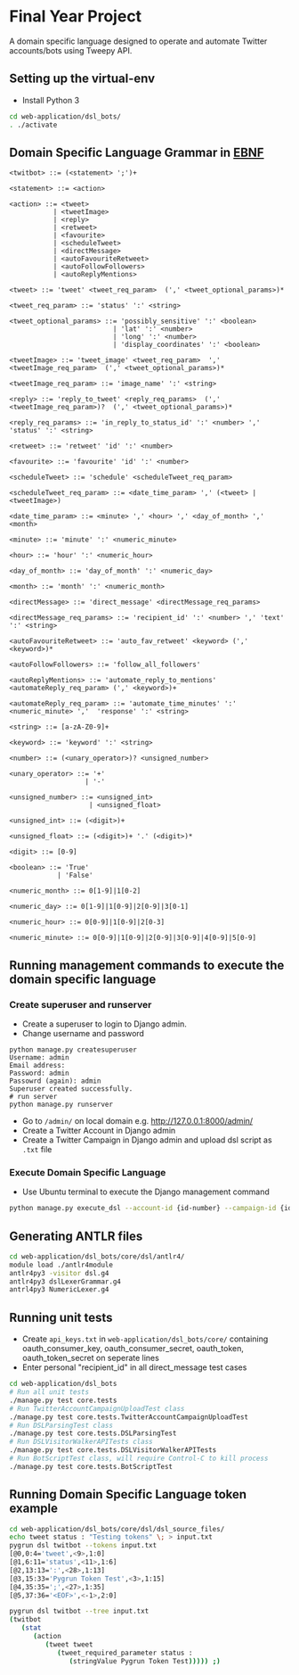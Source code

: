 # Final Year Project
A domain specific language designed to operate and automate Twitter accounts/bots using Tweepy API.
## Setting up the virtual-env
- Install Python 3
```bash
cd web-application/dsl_bots/
. ./activate
```
## Domain Specific Language Grammar in [EBNF](https://en.wikipedia.org/wiki/Extended_Backus%E2%80%93Naur_form)
```
<twitbot> ::= (<statement> ';')+ 

<statement> ::= <action> 

<action> ::= <tweet> 
           | <tweetImage> 
           | <reply> 
           | <retweet> 
           | <favourite> 
           | <scheduleTweet> 
           | <directMessage> 
           | <autoFavouriteRetweet> 
           | <autoFollowFollowers> 
           | <autoReplyMentions>

<tweet> ::= 'tweet' <tweet_req_param>  (',' <tweet_optional_params>)*

<tweet_req_param> ::= 'status' ':' <string>

<tweet_optional_params> ::= 'possibly_sensitive' ':' <boolean> 
                          | 'lat' ':' <number> 
                          | 'long' ':' <number> 
                          | 'display_coordinates' ':' <boolean>

<tweetImage> ::= 'tweet_image' <tweet_req_param>  ',' <tweetImage_req_param>  (',' <tweet_optional_params>)*

<tweetImage_req_param> ::= 'image_name' ':' <string>

<reply> ::= 'reply_to_tweet' <reply_req_params>  (',' <tweetImage_req_param>)?  (',' <tweet_optional_params>)*

<reply_req_params> ::= 'in_reply_to_status_id' ':' <number> ','  'status' ':' <string>

<retweet> ::= 'retweet' 'id' ':' <number>

<favourite> ::= 'favourite' 'id' ':' <number>

<scheduleTweet> ::= 'schedule' <scheduleTweet_req_param>

<scheduleTweet_req_param> ::= <date_time_param> ',' (<tweet> | <tweetImage>)

<date_time_param> ::= <minute> ',' <hour> ',' <day_of_month> ',' <month>

<minute> ::= 'minute' ':' <numeric_minute>

<hour> ::= 'hour' ':' <numeric_hour>

<day_of_month> ::= 'day_of_month' ':' <numeric_day>

<month> ::= 'month' ':' <numeric_month>

<directMessage> ::= 'direct_message' <directMessage_req_params>

<directMessage_req_params> ::= 'recipient_id' ':' <number> ',' 'text' ':' <string>

<autoFavouriteRetweet> ::= 'auto_fav_retweet' <keyword> (',' <keyword>)* 

<autoFollowFollowers> ::= 'follow_all_followers'

<autoReplyMentions> ::= 'automate_reply_to_mentions'  <automateReply_req_param> (',' <keyword>)+

<automateReply_req_param> ::= 'automate_time_minutes' ':' <numeric_minute> ','  'response' ':' <string>

<string> ::= [a-zA-Z0-9]+

<keyword> ::= 'keyword' ':' <string>

<number> ::= (<unary_operator>)? <unsigned_number>

<unary_operator> ::= '+' 
                   | '-'

<unsigned_number> ::= <unsigned_int>
                    | <unsigned_float>

<unsigned_int> ::= (<digit>)+

<unsigned_float> ::= (<digit>)+ '.' (<digit>)*

<digit> ::= [0-9]

<boolean> ::= 'True' 
            | 'False'

<numeric_month> ::= 0[1-9]|1[0-2]

<numeric_day> ::= 0[1-9]|1[0-9]|2[0-9]|3[0-1]

<numeric_hour> ::= 0[0-9]|1[0-9]|2[0-3]

<numeric_minute> ::= 0[0-9]|1[0-9]|2[0-9]|3[0-9]|4[0-9]|5[0-9]
```
## Running management commands to execute the domain specific language
### Create superuser and runserver
- Create a superuser to login to Django admin.
- Change username and password
```
python manage.py createsuperuser
Username: admin
Email address: 
Password: admin
Passowrd (again): admin
Superuser created successfully.
# run server
python manage.py runserver
```
- Go to `/admin/` on local domain e.g. http://127.0.0.1:8000/admin/
- Create a Twitter Account in Django admin
- Create a Twitter Campaign in Django admin and upload dsl script as `.txt` file
### Execute Domain Specific Language
- Use Ubuntu terminal to execute the Django management command
```bash
python manage.py execute_dsl --account-id {id-number} --campaign-id {id-number}
```
## Generating ANTLR files
```bash
cd web-application/dsl_bots/core/dsl/antlr4/
module load ./antlr4module
antlr4py3 -visitor dsl.g4
antlr4py3 dslLexerGrammar.g4
antrl4py3 NumericLexer.g4
```
## Running unit tests
- Create `api_keys.txt` in `web-application/dsl_bots/core/` containing oauth_consumer_key, oauth_consumer_secret, oauth_token, oauth_token_secret on seperate lines
- Enter personal "recipient_id" in all direct_message test cases
```bash
cd web-application/dsl_bots
# Run all unit tests
./manage.py test core.tests
# Run TwitterAccountCampaignUploadTest class
./manage.py test core.tests.TwitterAccountCampaignUploadTest
# Run DSLParsingTest class
./manage.py test core.tests.DSLParsingTest
# Run DSLVisitorWalkerAPITests class
./manage.py test core.tests.DSLVisitorWalkerAPITests
# Run BotScriptTest class, will require Control-C to kill process
./manage.py test core.tests.BotScriptTest
```
## Running Domain Specific Language token example
```bash
cd web-application/dsl_bots/core/dsl/dsl_source_files/
echo tweet status : "Testing tokens" \; > input.txt
pygrun dsl twitbot --tokens input.txt
[@0,0:4='tweet',<9>,1:0]
[@1,6:11='status',<11>,1:6]
[@2,13:13=':',<28>,1:13]
[@3,15:33='Pygrun Token Test',<3>,1:15]
[@4,35:35=';',<27>,1:35]
[@5,37:36='<EOF>',<-1>,2:0]

pygrun dsl twitbot --tree input.txt
(twitbot 
   (stat 
      (action 
         (tweet tweet 
            (tweet_required_parameter status : 
               (stringValue Pygrun Token Test))))) ;)
```
